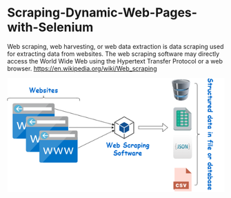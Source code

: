 # Scraping-Dynamic-Web-Pages-with-Selenium


Web scraping, web harvesting, or web data extraction is data scraping used for extracting data from websites. The web scraping software may directly access the World Wide Web using the Hypertext Transfer Protocol or a web browser. https://en.wikipedia.org/wiki/Web_scraping 

![image](images/web_scraping.png)

